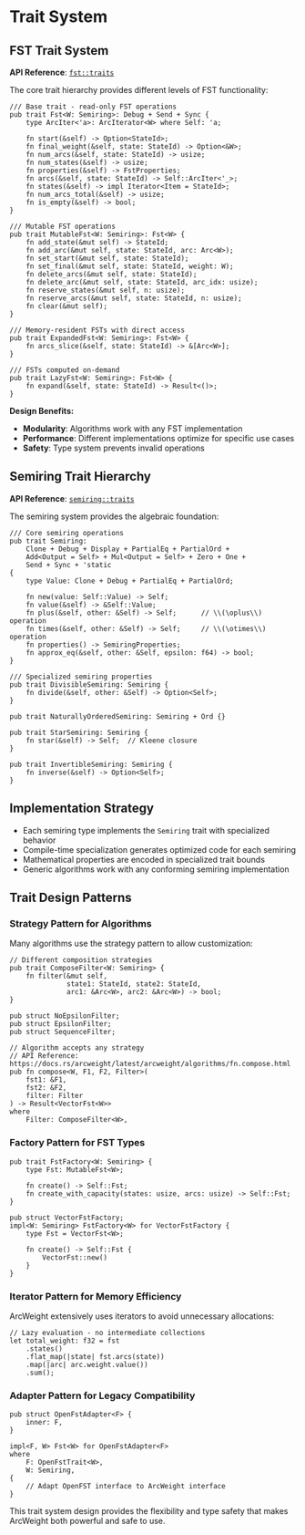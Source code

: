 # Trait System

## FST Trait System

**API Reference**: [`fst::traits`](https://docs.rs/arcweight/latest/arcweight/fst/traits/)

The core trait hierarchy provides different levels of FST functionality:

```rust,ignore
/// Base trait - read-only FST operations
pub trait Fst<W: Semiring>: Debug + Send + Sync {
    type ArcIter<'a>: ArcIterator<W> where Self: 'a;
    
    fn start(&self) -> Option<StateId>;
    fn final_weight(&self, state: StateId) -> Option<&W>;
    fn num_arcs(&self, state: StateId) -> usize;
    fn num_states(&self) -> usize;
    fn properties(&self) -> FstProperties;
    fn arcs(&self, state: StateId) -> Self::ArcIter<'_>;
    fn states(&self) -> impl Iterator<Item = StateId>;
    fn num_arcs_total(&self) -> usize;
    fn is_empty(&self) -> bool;
}

/// Mutable FST operations
pub trait MutableFst<W: Semiring>: Fst<W> {
    fn add_state(&mut self) -> StateId;
    fn add_arc(&mut self, state: StateId, arc: Arc<W>);
    fn set_start(&mut self, state: StateId);
    fn set_final(&mut self, state: StateId, weight: W);
    fn delete_arcs(&mut self, state: StateId);
    fn delete_arc(&mut self, state: StateId, arc_idx: usize);
    fn reserve_states(&mut self, n: usize);
    fn reserve_arcs(&mut self, state: StateId, n: usize);
    fn clear(&mut self);
}

/// Memory-resident FSTs with direct access
pub trait ExpandedFst<W: Semiring>: Fst<W> {
    fn arcs_slice(&self, state: StateId) -> &[Arc<W>];
}

/// FSTs computed on-demand
pub trait LazyFst<W: Semiring>: Fst<W> {
    fn expand(&self, state: StateId) -> Result<()>;
}
```

**Design Benefits:**
- **Modularity**: Algorithms work with any FST implementation
- **Performance**: Different implementations optimize for specific use cases
- **Safety**: Type system prevents invalid operations

## Semiring Trait Hierarchy

**API Reference**: [`semiring::traits`](https://docs.rs/arcweight/latest/arcweight/semiring/traits/)

The semiring system provides the algebraic foundation:

```rust,ignore
/// Core semiring operations
pub trait Semiring:
    Clone + Debug + Display + PartialEq + PartialOrd + 
    Add<Output = Self> + Mul<Output = Self> + Zero + One + 
    Send + Sync + 'static
{
    type Value: Clone + Debug + PartialEq + PartialOrd;
    
    fn new(value: Self::Value) -> Self;
    fn value(&self) -> &Self::Value;
    fn plus(&self, other: &Self) -> Self;      // \\(\oplus\\) operation
    fn times(&self, other: &Self) -> Self;     // \\(\otimes\\) operation
    fn properties() -> SemiringProperties;
    fn approx_eq(&self, other: &Self, epsilon: f64) -> bool;
}

/// Specialized semiring properties
pub trait DivisibleSemiring: Semiring {
    fn divide(&self, other: &Self) -> Option<Self>;
}

pub trait NaturallyOrderedSemiring: Semiring + Ord {}

pub trait StarSemiring: Semiring {
    fn star(&self) -> Self;  // Kleene closure
}

pub trait InvertibleSemiring: Semiring {
    fn inverse(&self) -> Option<Self>;
}
```

## Implementation Strategy

- Each semiring type implements the `Semiring` trait with specialized behavior
- Compile-time specialization generates optimized code for each semiring
- Mathematical properties are encoded in specialized trait bounds
- Generic algorithms work with any conforming semiring implementation

## Trait Design Patterns

### Strategy Pattern for Algorithms

Many algorithms use the strategy pattern to allow customization:

```rust,ignore
// Different composition strategies
pub trait ComposeFilter<W: Semiring> {
    fn filter(&mut self, 
              state1: StateId, state2: StateId, 
              arc1: &Arc<W>, arc2: &Arc<W>) -> bool;
}

pub struct NoEpsilonFilter;
pub struct EpsilonFilter;
pub struct SequenceFilter;

// Algorithm accepts any strategy
// API Reference: https://docs.rs/arcweight/latest/arcweight/algorithms/fn.compose.html
pub fn compose<W, F1, F2, Filter>(
    fst1: &F1, 
    fst2: &F2, 
    filter: Filter
) -> Result<VectorFst<W>>
where
    Filter: ComposeFilter<W>,
```

### Factory Pattern for FST Types

```rust,ignore
pub trait FstFactory<W: Semiring> {
    type Fst: MutableFst<W>;
    
    fn create() -> Self::Fst;
    fn create_with_capacity(states: usize, arcs: usize) -> Self::Fst;
}

pub struct VectorFstFactory;
impl<W: Semiring> FstFactory<W> for VectorFstFactory {
    type Fst = VectorFst<W>;
    
    fn create() -> Self::Fst {
        VectorFst::new()
    }
}
```

### Iterator Pattern for Memory Efficiency

ArcWeight extensively uses iterators to avoid unnecessary allocations:

```rust,ignore
// Lazy evaluation - no intermediate collections
let total_weight: f32 = fst
    .states()
    .flat_map(|state| fst.arcs(state))
    .map(|arc| arc.weight.value())
    .sum();
```

### Adapter Pattern for Legacy Compatibility

```rust,ignore
pub struct OpenFstAdapter<F> {
    inner: F,
}

impl<F, W> Fst<W> for OpenFstAdapter<F> 
where 
    F: OpenFstTrait<W>,
    W: Semiring,
{
    // Adapt OpenFST interface to ArcWeight interface
}
```

This trait system design provides the flexibility and type safety that makes ArcWeight both powerful and safe to use.